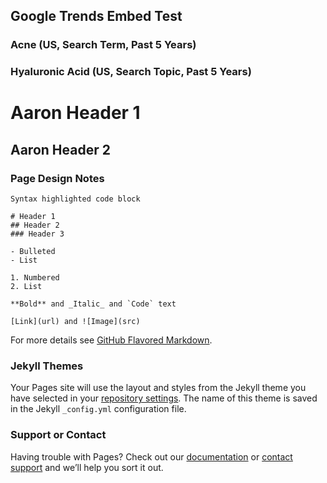 ## Google Trends Embed Test

### Acne (US, Search Term, Past 5 Years)

<script type="text/javascript" src="https://ssl.gstatic.com/trends_nrtr/1754_RC01/embed_loader.js"></script> <script type="text/javascript"> trends.embed.renderExploreWidget("TIMESERIES", {"comparisonItem":[{"keyword":"Acne","geo":"US","time":"today 5-y"}],"category":0,"property":""}, {"exploreQuery":"date=today%205-y&geo=US&q=Acne","guestPath":"https://trends.google.com:443/trends/embed/"}); </script> 

### Hyaluronic Acid (US, Search Topic, Past 5 Years)

<script type="text/javascript" src="https://ssl.gstatic.com/trends_nrtr/1754_RC01/embed_loader.js"></script> <script type="text/javascript"> trends.embed.renderExploreWidget("TIMESERIES", {"comparisonItem":[{"keyword":"/m/04ldlf","geo":"US","time":"today 5-y"}],"category":0,"property":""}, {"exploreQuery":"date=today%205-y&geo=US&q=%2Fm%2F04ldlf","guestPath":"https://trends.google.com:443/trends/embed/"}); </script> 

# Aaron Header 1
## Aaron Header 2
### Page Design Notes

```Page Design Notes
Syntax highlighted code block

# Header 1
## Header 2
### Header 3

- Bulleted
- List

1. Numbered
2. List

**Bold** and _Italic_ and `Code` text

[Link](url) and ![Image](src)
```

For more details see [GitHub Flavored Markdown](https://guides.github.com/features/mastering-markdown/).

### Jekyll Themes

Your Pages site will use the layout and styles from the Jekyll theme you have selected in your [repository settings](https://github.com/aaronschenck/Beauty-Insights/settings). The name of this theme is saved in the Jekyll `_config.yml` configuration file.

### Support or Contact

Having trouble with Pages? Check out our [documentation](https://help.github.com/categories/github-pages-basics/) or [contact support](https://github.com/contact) and we’ll help you sort it out.
